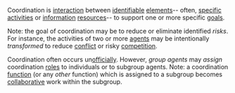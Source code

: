 Coordination is [interaction](https://github.com/gcassel/Modular-Organization-Terminology/blob/master/terms/interaction.md) between [identifiable](https://github.com/gcassel/Modular-Organization-Terminology/blob/master/terms/identifiable.md) [elements](https://github.com/gcassel/Modular-Organization-Terminology/blob/master/terms/element.md)-- often, [specific](https://github.com/gcassel/Modular-Organization-Terminology/blob/master/terms/specific.md) [activities](https://github.com/gcassel/Modular-Organization-Terminology/blob/master/terms/activity.md) or [information](https://github.com/gcassel/Modular-Organization-Terminology/blob/master/terms/information.md) [resources](https://github.com/gcassel/Modular-Organization-Terminology/blob/master/terms/resource.md)-- to support one or more specific [goals](https://github.com/gcassel/Modular-Organization-Terminology/blob/master/terms/goal.md).  
 
Note: the goal of coordination may be to reduce or eliminate identified *risks*.  For instance, the activities of two or more [agents](https://github.com/gcassel/Modular-Organization-Terminology/blob/master/terms/agent.md) may be intentionally *transformed* to reduce [conflict](https://github.com/gcassel/Modular-Organization-Terminology/blob/master/terms/conflict.md) or risky [competition](https://github.com/gcassel/Modular-Organization-Terminology/blob/master/terms/competition.md).
 
Coordination often occurs un[officially](https://github.com/gcassel/Modular-Organization-Terminology/blob/master/terms/official.md).  However, *group agents* may *assign* coordination [roles](https://github.com/gcassel/Modular-Organization-Terminology/blob/master/terms/role.md) to individuals or to subgroup agents.  Note: a coordination [function](https://github.com/gcassel/Modular-Organization-Terminology/blob/master/terms/function.md) (or any *other* function) which is assigned to a subgroup becomes [collaborative](https://github.com/gcassel/Modular-Organization-Terminology/blob/master/terms/collaboration.md) work within the subgroup.
